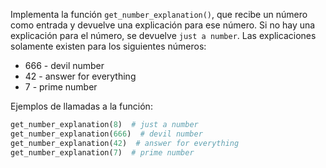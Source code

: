 
Implementa la función `get_number_explanation()`, que recibe un número como entrada y devuelve una explicación para ese número. Si no hay una explicación para el número, se devuelve `just a number`. Las explicaciones solamente existen para los siguientes números:

  * 666 - devil number
  * 42 - answer for everything
  * 7 - prime number

Ejemplos de llamadas a la función:

```python
get_number_explanation(8)  # just a number
get_number_explanation(666)  # devil number
get_number_explanation(42)  # answer for everything
get_number_explanation(7)  # prime number
```
